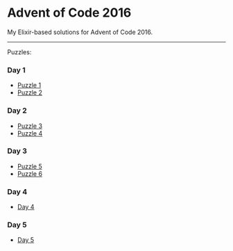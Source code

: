 # Advent of Code 2016

My Elixir-based solutions for Advent of Code 2016.

---

Puzzles:

### Day 1

- [Puzzle 1](lib/solutions/puzzle_1.ex)
- [Puzzle 2](lib/solutions/puzzle_2.ex)

### Day 2

- [Puzzle 3](lib/solutions/puzzle_3.ex)
- [Puzzle 4](lib/solutions/puzzle_4.ex)

### Day 3

- [Puzzle 5](lib/solutions/puzzle_5.ex)
- [Puzzle 6](lib/solutions/puzzle_6.ex)

### Day 4

- [Day 4](lib/solutions/day_4.ex)

### Day 5

- [Day 5](lib/solutions/day_5.ex)
